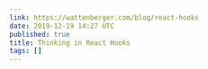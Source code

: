 ```yaml
---
link: https://wattenberger.com/blog/react-hooks
date: 2019-12-19 14:27 UTC
published: true
title: Thinking in React Hooks
tags: []
---
```



